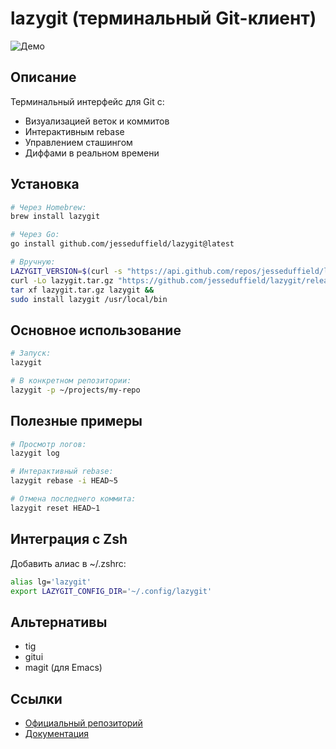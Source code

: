 # lazygit (терминальный Git-клиент)

![Демо](https://raw.githubusercontent.com/jesseduffield/lazygit/master/docs/static/lazygit-demo.gif)

## Описание
Терминальный интерфейс для Git с:
- Визуализацией веток и коммитов
- Интерактивным rebase
- Управлением сташингом
- Диффами в реальном времени

## Установка
```bash
# Через Homebrew:
brew install lazygit

# Через Go:
go install github.com/jesseduffield/lazygit@latest

# Вручную:
LAZYGIT_VERSION=$(curl -s "https://api.github.com/repos/jesseduffield/lazygit/releases/latest" | grep '"tag_name":' | sed -E 's/.*"v*([^"]+)".*/\1/') &&
curl -Lo lazygit.tar.gz "https://github.com/jesseduffield/lazygit/releases/latest/download/lazygit_${LAZYGIT_VERSION}_Linux_x86_64.tar.gz" &&
tar xf lazygit.tar.gz lazygit &&
sudo install lazygit /usr/local/bin
```

## Основное использование
```bash
# Запуск:
lazygit

# В конкретном репозитории:
lazygit -p ~/projects/my-repo
```

## Полезные примеры
```bash
# Просмотр логов:
lazygit log

# Интерактивный rebase:
lazygit rebase -i HEAD~5

# Отмена последнего коммита:
lazygit reset HEAD~1
```

## Интеграция с Zsh
Добавить алиас в ~/.zshrc:
```bash
alias lg='lazygit'
export LAZYGIT_CONFIG_DIR='~/.config/lazygit'
```

## Альтернативы
- tig
- gitui
- magit (для Emacs)

## Ссылки
- [Официальный репозиторий](https://github.com/jesseduffield/lazygit)
- [Документация](https://github.com/jesseduffield/lazygit#keybindings)
